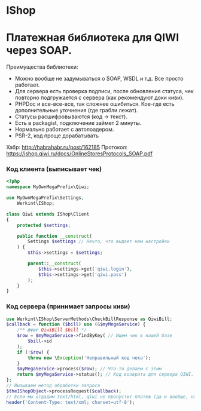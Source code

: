 IShop
========

# Платежная библиотека для QIWI через SOAP.

Преимущества библиотеки:
* Можно вообще не задумываться о SOAP, WSDL и т.д. Все просто работает.
* Для сервера есть проверка подписи, после обновления статуса, чек повторно подгружается с сервера (как рекомендуют доки киви).
* PHPDoc и все-все-все, так сложнее ошибиться. Кое-где есть дополнительные уточнения (где грабли лежат).
* Статусы расшифровываются (код -> текст).
* Есть в packagist, подключение займет 2 минуты.
* Нормально работает с автолоадером.
* PSR-2, код проще дорабатывать

Хабр: http://habrahabr.ru/post/162185
Протокол: https://ishop.qiwi.ru/docs/OnlineStoresProtocols_SOAP.pdf

### Код клиента (выписывает чек)

```php
<?php
namespace MyOwnMegaPrefix\Qiwi;

use MyOwnMegaPrefix\Settings,
    Werkint\IShop;

class Qiwi extends IShop\Client
{
    protected $settings;

    public function __construct(
        Settings $settings // Нечто, что выдает нам настройки
    ) {
        $this->settings = $settings;

        parent::__construct(
            $this->settings->get('qiwi.login'),
            $this->settings->get('qiwi.pass')
        );
    }
}
```

### Код сервера (принимает запросы киви)

```php
use Werkint\IShop\ServerMethods\CheckBillResponse as QiwiBill;
$callback = function ($bill) use (&$myMegaService) {
    /** @var QiwiBill $bill */
    $row = $myMegaService->findByKey( // Ищем чек в нашей базе
        $bill->id
    );
    if (!$row) {
        throw new \Exception('Неправильный код чека');
    }
    $myMegaService->process($row); // Что-то делаем с этим
    return $myMegaService->status(); // Код возврата для сервера QIWI. 0 - все нормально
};
// Вызываем метод обработки запроса
$theIShopObject->processRequest($callback);
// Если мы отдадим text/html, qiwi не пропустит платеж (да и вообще, надо протоколу следовать)
header('Content-Type: text/xml; charset=utf-8');
```